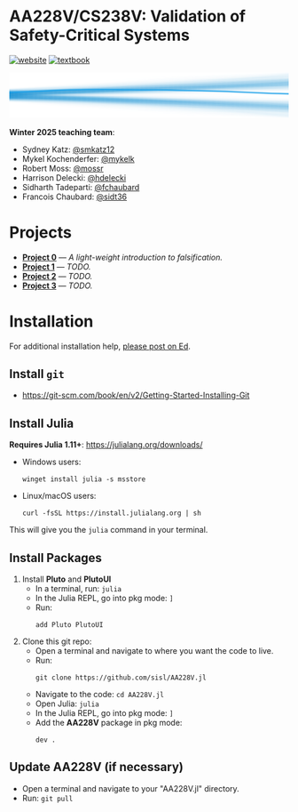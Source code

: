 # AA228V/CS238V: Validation of Safety-Critical Systems
[![website](https://img.shields.io/badge/website-Stanford-b31b1b.svg)](https://aa228v.stanford.edu/)
[![textbook](https://img.shields.io/badge/textbook-MIT%20Press-0072B2.svg)](https://algorithmsbook.com/validation/)

<p align="center"> <img src="./media/coverart.svg"> </p>

**Winter 2025 teaching team**:
- Sydney Katz: [@smkatz12](https://github.com/smkatz12)
- Mykel Kochenderfer: [@mykelk](https://github.com/mykelk)
- Robert Moss: [@mossr](https://github.com/mossr)
- Harrison Delecki: [@hdelecki](https://github.com/hdelecki)
- Sidharth Tadeparti: [@fchaubard](https://github.com/fchaubard)
- Francois Chaubard: [@sidt36](https://github.com/sidt36)

# Projects
- **[Project 0](./projects/project0)** — _A light-weight introduction to falsification._
- **[Project 1](./projects/project1)** — _TODO._
- **[Project 2](./projects/project2)** — _TODO._
- **[Project 3](./projects/project3)** — _TODO._

# Installation
For additional installation help, [please post on Ed](https://edstem.org/us/courses/69226/discussion).

## Install `git`
- https://git-scm.com/book/en/v2/Getting-Started-Installing-Git

## Install Julia
**Requires Julia 1.11+**: https://julialang.org/downloads/

- Windows users:
    ```
    winget install julia -s msstore
    ```
- Linux/macOS users:
    ```
    curl -fsSL https://install.julialang.org | sh
    ```

This will give you the `julia` command in your terminal.

## Install Packages
1. Install **Pluto** and **PlutoUI**
    - In a terminal, run: `julia`
    - In the Julia REPL, go into pkg mode: `]`
    - Run: 
        ```
        add Pluto PlutoUI
        ```
1. Clone this git repo:
    - Open a terminal and navigate to where you want the code to live.
    - Run: 
        ```
        git clone https://github.com/sisl/AA228V.jl
        ```
    - Navigate to the code: `cd AA228V.jl`
    - Open Julia: `julia`
    - In the Julia REPL, go into pkg mode: `]`
    - Add the **AA228V** package in pkg mode:
        ```
        dev .
        ```

## Update AA228V (if necessary)
- Open a terminal and navigate to your "AA228V.jl" directory.
- Run: `git pull`
